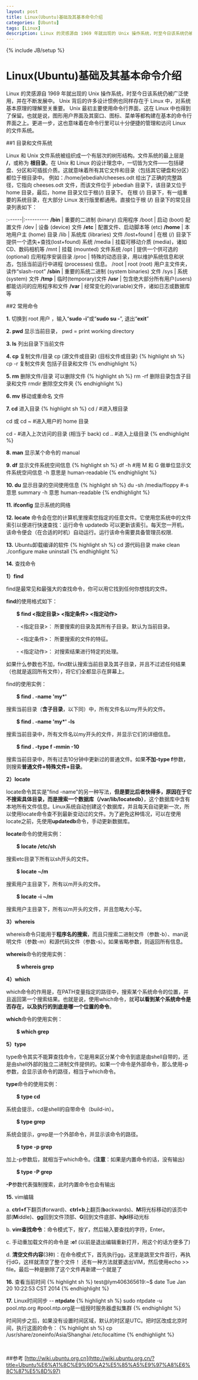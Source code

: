 ```yaml
---
layout: post
title: Linux(Ubuntu)基础及其基本命令介绍
categories: [Ubuntu]
tags: [Linux]
description: Linux 的灵感源自 1969 年就出现的 Unix 操作系统，时至今日该系统仍被广泛使用，并在不断发展中。 Unix 背后的许多设计惯例也同样存在于 Linux 中，对系统基本原理的理解至关重要。
---
```

{% include JB/setup %}
# Linux(Ubuntu)基础及其基本命令介绍

Linux 的灵感源自 1969 年就出现的 Unix 操作系统，时至今日该系统仍被广泛使用，并在不断发展中。 Unix 背后的许多设计惯例也同样存在于 Linux 中，对系统基本原理的理解至关重要。 Unix 最初主要使用命令行界面，这在 Linux 中也得到了保留。也就是说，图形用户界面及其窗口、图标、菜单等都构建在基本的命令行界面之上。更进一步，这也意味着在命令行里可以十分便捷的管理和访问 Linux 的文件系统。

##1 目录和文件系统

Linux 和 Unix 文件系统被组织成一个有层次的树形结构。文件系统的最上层是 <strong>/</strong>，或称为 <strong>根目录</strong>。在 Unix 和 Linux 的设计理念中，一切皆为文件——包括硬盘、分区和可插拔介质。这就意味着所有其它文件和目录（包括其它硬盘和分区）都位于根目录中。 例如：/home/jebediah/cheeses.odt 给出了正确的完整路径，它指向 cheeses.odt 文件，而该文件位于 jebediah 目录下，该目录又位于 home 目录，最后，home 目录又位于根(/) 目录下。 在根 (/) 目录下，有一组重要的系统目录，在大部分 Linux 发行版里都通用。直接位于根 (<strong>/</strong>) 目录下的常见目录列表如下：

:------|:----------
<strong>/bin</strong> | 重要的二进制 (binary) 应用程序
/boot | 启动 (boot) 配置文件
/dev | 设备 (device) 文件
<strong>/etc</strong> | 配置文件、启动脚本等 (etc)
<strong>/home</strong> | 本地用户主 (home) 目录
/lib | 系统库 (libraries) 文件
/lost+found | 在根 (/) 目录下提供一个遗失+查找(lost+found) 系统
/media | 挂载可移动介质 (media)，诸如 CD、数码相机等
/mnt | 挂载 (mounted) 文件系统
/opt | 提供一个供可选的 (optional) 应用程序安装目录
/proc | 特殊的动态目录，用以维护系统信息和状态，包括当前运行中进程 (processes) 信息。
/root | root (root) 用户主文件夹，读作“slash-root”
<strong>/sbin</strong> | 重要的系统二进制 (system binaries) 文件
/sys | 系统 (system) 文件
<strong>/tmp</strong> | 临时(temporary)文件
<strong>/usr</strong> | 包含绝大部分所有用户(users)都能访问的应用程序和文件
<strong>/var</strong> | 经常变化的(variable)文件，诸如日志或数据库等

##2 常用命令

<strong>1.</strong> 切换到 root 用户 ，输入“<strong>sudo -i</strong>”或“<strong>sudo su -</strong>”, 退出“<strong>exit</strong>”

<strong>2. pwd</strong> 显示当前目录， pwd = print working directory

<strong>3. ls</strong> 列出目录下当前文件

<strong>4. cp</strong> 复制文件/目录 cp (源文件或目录) (目标文件或目录)
{% highlight sh %}
cp -r  复制文件夹 包括子目录和文件
{% endhighlight %}

<strong>5. rm</strong> 删除文件/目录 可以删除文件
{% highlight sh %}
rm -rf  删除目录包含子目录和文件
rmdir  删除空文件夹
{% endhighlight %}

<strong>6. mv</strong> 移动或重命名 文件

<strong>7. cd</strong> 进入目录
{% highlight sh %}
cd / 		#进入根目录 

cd 或 cd ~ 	#进入用户的 home 目录

cd - 		#进入上次访问的目录 (相当于 back) 
cd ..  		#进入上级目录 
{% endhighlight %}

<strong>8. man</strong> 显示某个命令的 manual

<strong>9. df</strong> 显示文件系统空间信息
{% highlight sh %}
df -h  	#用 M 和 G 做单位显示文件系统空间信息 -h 意思是 human-readable 
{% endhighlight %}

<strong>10. du</strong> 显示目录的空间使用信息
{% highlight sh %}
du -sh /media/floppy	#-s 意思 summary  -h 意思 human-readable 
{% endhighlight %}

<strong>11. ifconfig</strong> 显示系统的网络

<strong>12. locate</strong>
命令会在您的计算机里搜索您指定的任意文件。它使用您系统中的文件索引以便进行快速查找：运行命令 updatedb 可以更新该索引。每天您一开机，该命令便会（在合适的时机）自动运行。运行该命令需要具备管理员权限.

<strong>13.</strong> Ubuntu卸载编译的软件
{% highlight sh %}
cd 源代码目录
make clean
./configure
make uninstall
{% endhighlight %}

<strong>14.</strong> 查找命令

<strong>1）find</strong>

find是最常见和最强大的查找命令，你可以用它找到任何你想找的文件。

<strong>find</strong>的使用格式如下：

　　<strong>$ find &lt;指定目录> &lt;指定条件> &lt;指定动作></strong>

　　- <指定目录>： 所要搜索的目录及其所有子目录。默认为当前目录。

　　- <指定条件>： 所要搜索的文件的特征。

　　- <指定动作>： 对搜索结果进行特定的处理。

如果什么参数也不加，find默认搜索当前目录及其子目录，并且不过滤任何结果（也就是返回所有文件），将它们全都显示在屏幕上。

find的使用实例：

　　<strong>$ find . -name 'my*'</strong>

搜索当前目录（<strong>含子目录</strong>，以下同）中，所有文件名以my开头的文件。

　　<strong>$ find . -name 'my*' -ls</strong>

搜索当前目录中，所有文件名以my开头的文件，并显示它们的详细信息。

　　<strong>$ find . -type f -mmin -10</strong>

搜索当前目录中，所有过去10分钟中更新过的普通文件。如果<strong>不加-type f</strong>参数，则搜索<strong>普通文件+特殊文件+目录</strong>。

<strong>2）locate</strong>

locate命令其实是"find -name"的另一种写法，<strong>但是要比后者快得多，原因在于它不搜索具体目录，而是搜索一个数据库（/var/lib/locatedb）</strong>，这个数据库中含有本地所有文件信息。Linux系统自动创建这个数据库，并且每天自动更新一次，所以使用locate命令查不到最新变动过的文件。为了避免这种情况，可以在使用locate之前，先使用<strong>updatedb</strong>命令，手动更新数据库。

<strong>locate</strong>命令的使用实例：

　　<strong>$ locate /etc/sh</strong>

搜索etc目录下所有以sh开头的文件。

　　<strong>$ locate ~/m</strong>

搜索用户主目录下，所有以m开头的文件。

　　<strong>$ locate -i ~/m</strong>

搜索用户主目录下，所有以m开头的文件，并且忽略大小写。

<strong>3）whereis</strong>

whereis命令只能用于<strong>程序名的搜索</strong>，而且只搜索二进制文件（参数-b）、man说明文件（参数-m）和源代码文件（参数-s）。如果省略参数，则返回所有信息。

<strong>whereis</strong>命令的使用实例：

　　<strong>$ whereis grep</strong>

<strong>4）which</strong>

which命令的作用是，在PATH变量指定的路径中，搜索某个系统命令的位置，并且返回第一个搜索结果。也就是说，使用which命令，就<strong>可以看到某个系统命令是否存在，以及执行的到底是哪一个位置的命令</strong>。

<strong>which</strong>命令的使用实例：

　　<strong>$ which grep</strong>

<strong>5）type</strong>

type命令其实不能算查找命令，它是用来区分某个命令到底是由shell自带的，还是由shell外部的独立二进制文件提供的。如果一个命令是外部命令，那么使用-p参数，会显示该命令的路径，相当于which命令。

<strong>type</strong>命令的使用实例：

　　<strong>$ type cd</strong>

系统会提示，cd是shell的自带命令（build-in）。

　　<strong>$ type grep</strong>

系统会提示，grep是一个外部命令，并显示该命令的路径。

　　<strong>$ type -p grep</strong>

加上-p参数后，就相当于which命令。(<strong>注意</strong>：如果是内置命令的话，没有输出)

　　<strong>$ type -P grep</strong>

<strong>-P</strong>参数代表强制搜索，此时内置命令也会有输出

<strong>15.</strong> vim编辑

a. <strong>ctrl+f</strong>下翻页(<strong>f</strong>orward)、<strong>ctrl+b</strong>上翻页(<strong>b</strong>ackwards)、<strong>M</strong>将光标移动的该页中部(<strong>M</strong>iddle)、<strong>gg</strong>回到文件顶部、<strong>G</strong>回到文件底部、<strong>hjkl</strong>移动光标

b. <strong>vim查找命令</strong>：命令模式下，按‘<strong>/</strong>’，然后输入要查找的字符，Enter。

c. 手动重加载文件的命令是 <strong>:e!</strong> (以前是退出编辑重新打开，用这个的话方便多了)

d. <strong>清空文件内容</strong>(3种)：在命令模式下，首先执行gg，这里是跳至文件首行，再执行dG，这样就清空了整个文件！
还有一种方法就要退出VIM，然后使用echo >> file。最后一种是删除了这个文件再新建一个就是了

<strong>16.</strong> 查看当前时间
{% highlight sh %}
test@lym406365619:~$ date
Tue Jan 20 10:22:53 CST 2014
{% endhighlight %}

<strong>17.</strong> Linux时间同步 -- <strong>ntpdate</strong>
{% highlight sh %}
sudo ntpdate -u pool.ntp.org
#pool.ntp.org是一组授时服务器虚拟集群
{% endhighlight %}

时间同步之后，如果没有设置时间区域，默认的时区是UTC。把时区改成北京时间，执行这面的命令：
{% highlight sh %}
cp /usr/share/zoneinfo/Asia/Shanghai /etc/localtime
{% endhighlight %}

<br />

##参考
[http://wiki.ubuntu.org.cn](http://wiki.ubuntu.org.cn/?title=Ubuntu%E6%A1%8C%E9%9D%A2%E5%85%A5%E9%97%A8%E6%8C%87%E5%8D%97)